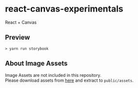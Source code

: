 # react-canvas-experimentals

React + Canvas


## Preview

```
> yarn run storybook
```


## About Image Assets

Image Assets are not included in this repository.  
Please download assets from [here](http://seiga.nicovideo.jp/seiga/im6624528) and extract to `public/assets`.  
